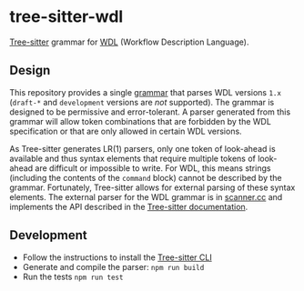 # tree-sitter-wdl

[Tree-sitter](https://github.com/tree-sitter/tree-sitter) grammar for [WDL](https://openwdl.org/) (Workflow Description Language).

## Design

This repository provides a single [grammar](grammar.js) that parses WDL versions `1.x` (`draft-*` and `development` versions are *not* supported). The grammar is designed to be permissive and error-tolerant. A parser generated from this grammar will allow token combinations that are forbidden by the WDL specification or that are only allowed in certain WDL versions.

As Tree-sitter generates LR(1) parsers, only one token of look-ahead is available and thus syntax elements that require multiple tokens of look-ahead are difficult or impossible to write. For WDL, this means strings (including the contents of the `command` block) cannot be described by the grammar. Fortunately, Tree-sitter allows for external parsing of these syntax elements. The external parser for the WDL grammar is in [scanner.cc](src/tree_sitter/../scanner.cc) and implements the API described in the [Tree-sitter documentation](https://tree-sitter.github.io/tree-sitter/creating-parsers#external-scanners).

## Development

* Follow the instructions to install the [Tree-sitter CLI](https://github.com/tree-sitter/tree-sitter/blob/master/cli/README.md)
* Generate and compile the parser: `npm run build`
* Run the tests `npm run test`